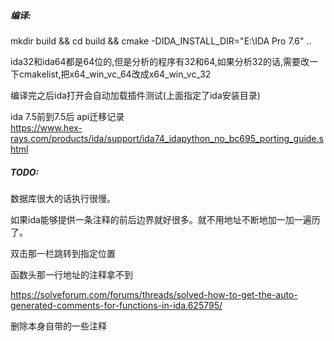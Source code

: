 ##### 编译:    

mkdir build && cd build && cmake -DIDA_INSTALL_DIR="E:\IDA Pro 7.6" ..


ida32和ida64都是64位的,但是分析的程序有32和64,如果分析32的话,需要改一下cmakelist,把x64_win_vc_64改成x64_win_vc_32


编译完之后ida打开会自动加载插件测试(上面指定了ida安装目录)



ida 7.5前到7.5后 api迁移记录  
https://www.hex-rays.com/products/ida/support/ida74_idapython_no_bc695_porting_guide.shtml







##### TODO:

数据库很大的话执行很慢。  



如果ida能够提供一条注释的前后边界就好很多。就不用地址不断地加一加一遍历了。  



双击那一栏跳转到指定位置  



函数头那一行地址的注释拿不到  

 https://solveforum.com/forums/threads/solved-how-to-get-the-auto-generated-comments-for-functions-in-ida.625795/



删除本身自带的一些注释  